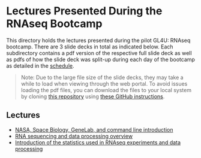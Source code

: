 # Lectures Presented During the RNAseq Bootcamp

This directory holds the lectures presented during the pilot GL4U: RNAseq bootcamp. There are 3 slide decks in total as indicated below. Each subdirectory contains a pdf version of the respective full slide deck as well as pdfs of how the slide deck was split-up during each day of the bootcamp as detailed in the [schedule](../Bootcamp_Schedule.md).
> Note: Due to the large file size of the slide decks, they may take a while to load when viewing through the web portal. To avoid issues loading the pdf files, you can download the files to your local system by cloning [this repository](../../../) using [these GitHub instructions](https://docs.github.com/en/github/creating-cloning-and-archiving-repositories/cloning-a-repository-from-github/cloning-a-repository#cloning-a-repository).

## Lectures
- [NASA, Space Biology, GeneLab, and command line introduction](NASA_GL_CL_Intro)
- [RNA sequencing and data processing overview](RNAseq_Overview)
- [Introduction of the statistics used in RNAseq experiments and data processing](Statistics_Intro)
